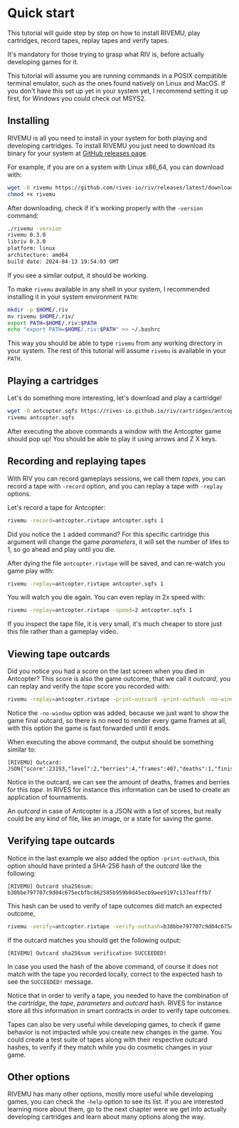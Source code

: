 # Quick start

This tutorial will guide step by step on how to install RIVEMU,
play cartridges, record tapes, replay tapes and verify tapes.

It's mandatory for those trying to grasp what RIV is,
before actually developing games for it.

This tutorial will assume you are running commands in a POSIX compatible terminal emulator, such as the ones found natively on Linux and MacOS.
If you don't have this set up yet in your system yet,
I recommend setting it up first, for Windows you could check out MSYS2.

## Installing

RIVEMU is all you need to install in your system for both playing and developing cartridges.
To install RIVEMU you just need to download its binary for your system
at [GitHub releases page](https://github.com/rives-io/riv/releases/latest).

For example, if you are on a system with Linux x86_64, you can download with:

```sh
wget -O rivemu https://github.com/rives-io/riv/releases/latest/download/rivemu-linux-amd64
chmod +x rivemu
```

After downloading, check if it's working properly with the `-version` command:

```sh
./rivemu -version
rivemu 0.3.0
libriv 0.3.0
platform: linux
architecture: amd64
build date: 2024-04-13 19:54:03 GMT
```

If you see a similar output, it should be working.

To make `rivemu` available in any shell in your system,
I recommended installing it in your system environment `PATH`:

```sh
mkdir -p $HOME/.riv
mv rivemu $HOME/.riv/
export PATH=$HOME/.riv:$PATH
echo "export PATH=$HOME/.riv:$PATH" >> ~/.bashrc
```

This way you should be able to type `rivemu` from any working directory in your system.
The rest of this tutorial will assume `rivemu` is available in your `PATH`.

## Playing a cartridges

Let's do something more interesting, let's download and play a cartridge!

```sh
wget -O antcopter.sqfs https://rives-io.github.io/riv/cartridges/antcopter.sqfs
rivemu antcopter.sqfs
```

After executing the above commands a window with the Antcopter game should pop up!
You should be able to play it using arrows and Z X keys.

## Recording and replaying tapes

With RIV you can record gameplays sessions, we call them *tapes*,
you can record a tape with `-record` option,
and you can replay a tape with `-replay` options.

Let's record a tape for Antcopter:

```sh
rivemu -record=antcopter.rivtape antcopter.sqfs 1
```

Did you notice the `1` added command?
For this specific cartridge this argument will change the game *parameters*,
it will set the number of lifes to 1, so go ahead and play until you die.

After dying the file `antcopter.rivtape` will be saved,
and can re-watch you game play with:

```sh
rivemu -replay=antcopter.rivtape antcopter.sqfs 1
```

You will watch you die again.
You can even replay in 2x speed with:

```sh
rivemu -replay=antcopter.rivtape -speed=2 antcopter.sqfs 1
```

If you inspect the tape file, it is very small,
it's much cheaper to store just this file rather than a gameplay video.

## Viewing tape outcards

Did you notice you had a score on the last screen when you died in Antcopter?
This score is also the game outcome, that we call it *outcard*,
you can replay and verify the *tape* score you recorded with:

```sh
rivemu -replay=antcopter.rivtape -print-outcard -print-outhash -no-window antcopter.sqfs 1
```

Notice the `-no-window` option was added,
because we just want to show the game final outcard,
so there is no need to render every game frames at all,
with this option the game is fast forwarded until it ends.

When executing the above command, the output should be something similar to:
```
[RIVEMU] Outcard:
JSON{"score":23193,"level":2,"berries":4,"frames":407,"deaths":1,"finished":true}
```

Notice in the outcard, we can see the amount of deaths, frames and berries for this *tape*.
In RIVES for instance this information can be used to create an application of tournaments.

An *outcard* in case of Antcopter is a JSON with a list of scores,
but really could be any kind of file, like an image, or a state for saving the game.

## Verifying tape outcards

Notice in the last example we also added the option `-print-outhash`,
this option should have printed a SHA-256 hash of the *outcard* like the following:

```
[RIVEMU] Outcard sha256sum:
b30bbe797707c9d04c675ecbfbc862585b959b0d45ecb9aee9197c137eafffb7
```

This hash can be used to verify of tape outcomes did match an expected outcome,

```sh
rivemu -verify=antcopter.rivtape -verify-outhash=b30bbe797707c9d04c675ecbfbc862585b959b0d45ecb9aee9197c137eafffb7 -no-window antcopter.sqfs 1
```

If the outcard matches you should get the following output:
```
[RIVEMU] Outcard sha256sum verification SUCCEEDED!
```

In case you used the hash of the above command,
of course it does not match with the tape you recorded locally,
correct to the expected hash to see the `SUCCEEDED!` message.

Notice that in order to verify a tape,
you needed to have the combination of the *cartridge*, the *tape*, *parameters* and *outcard* hash.
RIVES for instance store all this information in smart contracts in order to verify tape outcomes.

Tapes can also be very useful while developing games,
to check if game behavior is not impacted while you create new changes in the game.
You could create a test suite of tapes along with their respective outcard hashes, to verify if they match while you do cosmetic changes in your game.


## Other options

RIVEMU has many other options, mostly more useful while developing games,
you can check the `-help` option to see its list.
If you are interested learning more about them,
go to the next chapter were we get into actually developing cartridges
and learn about many options along the way.
